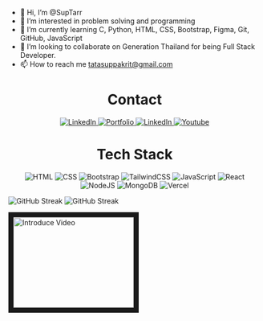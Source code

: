 - 👋 Hi, I’m @SupTarr
- 👀 I’m interested in problem solving and programming
- 🌱 I’m currently learning C, Python, HTML, CSS, Bootstrap, Figma, Git, GitHub, JavaScript
- 💞️ I’m looking to collaborate on Generation Thailand for being Full Stack Developer.
- 📫 How to reach me tatasuppakrit@gmail.com

<div id="badges" align="center">
  <h1>Contact</h1>
  <a href="mailto:tatasuppakrit@gmail.com">
    <img src="https://img.shields.io/badge/Gmail-D14836?style=for-the-badge&logo=gmail&logoColor=white" alt="LinkedIn"/>
  </a>
  <a href="https://portfoliosupakrit.surge.sh/">
    <img src="https://img.shields.io/badge/Portfolio-000000?style=for-the-badge&logo=About.me&logoColor=white" alt="Portfolio"/>
  </a>
  <a href="https://www.linkedin.com/in/supakrit-chuchatwannakul/">
    <img src="https://img.shields.io/badge/LinkedIn-0077B5?style=for-the-badge&logo=linkedin&logoColor=white" alt="LinkedIn"/>
  </a>
  <a href="https://www.youtube.com/channel/UCEAM6zV5o1IaSaY3voEnHuQ">
    <img src="https://img.shields.io/badge/YouTube-FF0000?style=for-the-badge&logo=youtube&logoColor=white" alt="Youtube"/>
  </a>
</div>

<div align="center">
  <h1>Tech Stack</h1>
  <img src="https://img.shields.io/badge/HTML5-E34F26?style=for-the-badge&logo=html5&logoColor=white" alt="HTML"/>
  <img src="https://img.shields.io/badge/CSS3-1572B6?style=for-the-badge&logo=css3&logoColor=white" alt="CSS"/>
  <img src="https://img.shields.io/badge/Bootstrap-563D7C?style=for-the-badge&logo=bootstrap&logoColor=white" alt="Bootstrap"/>
  <img src="https://img.shields.io/badge/Tailwind_CSS-38B2AC?style=for-the-badge&logo=tailwind-css&logoColor=white" alt="TailwindCSS"/>
  <img src="https://img.shields.io/badge/JavaScript-F7DF1E?style=for-the-badge&logo=JavaScript&logoColor=black" alt="JavaScript"/>
  <img src="https://img.shields.io/badge/React-000?style=for-the-badge&logo=react&logoColor=61DAFB" alt="React"/>
  <img src="https://img.shields.io/badge/Node.js-43853D?style=for-the-badge&logo=node.js&logoColor=white" alt="NodeJS"/>
  <img src="https://img.shields.io/badge/MongoDB-4EA94B?style=for-the-badge&logo=mongodb&logoColor=white" alt="MongoDB"/>
  <img src="https://img.shields.io/badge/Vercel-000000?style=for-the-badge&logo=vercel&logoColor=white" alt="Vercel"/>
  
</div>

![GitHub Streak](https://github-readme-stats.vercel.app/api?username=SupTarr&theme=blue)
![GitHub Streak](https://github-readme-stats.vercel.app/api/top-langs/?username=SupTarr&theme=blue)

<a href="https://www.youtube.com/watch?feature=player_embedded&v=jDzd58fiWGI
" target="_blank"><img src="https://img.youtube.com/vi/jDzd58fiWGI/hqdefault.jpg" 
alt="Introduce Video" width="240" height="180" border="10" /></a>
